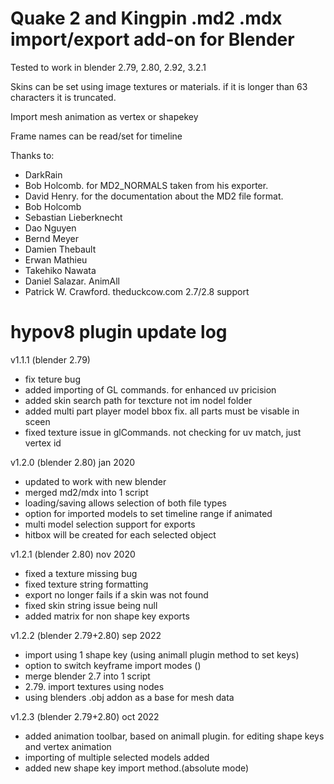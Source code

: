 # Quake 2 and Kingpin .md2 .mdx import/export add-on for Blender

Tested to work in blender 2.79, 2.80, 2.92, 3.2.1

Skins can be set using image textures or materials. if it is longer than 63 characters it is truncated.

Import mesh animation as vertex or shapekey

Frame names can be read/set for timeline


Thanks to:
-   DarkRain
-   Bob Holcomb. for MD2_NORMALS taken from his exporter.
-   David Henry. for the documentation about the MD2 file format.
-   Bob Holcomb
-   Sebastian Lieberknecht
-   Dao Nguyen
-   Bernd Meyer
-   Damien Thebault
-   Erwan Mathieu
-   Takehiko Nawata
-   Daniel Salazar. AnimAll
-   Patrick W. Crawford. theduckcow.com 2.7/2.8 support

hypov8 plugin update log
========================
v1.1.1 (blender 2.79)
- fix teture bug
- added importing of GL commands. for enhanced uv pricision
- added skin search path for texcture not im nodel folder
- added multi part player model bbox fix. all parts must be visable in sceen
- fixed texture issue in glCommands. not checking for uv match, just vertex id

v1.2.0 (blender 2.80) jan 2020
- updated to work with new blender
- merged md2/mdx into 1 script
- loading/saving allows selection of both file types
- option for imported models to set timeline range if animated
- multi model selection support for exports
- hitbox will be created for each selected object

v1.2.1 (blender 2.80) nov 2020
- fixed a texture missing bug
- fixed texture string formatting
- export no longer fails if a skin was not found
- fixed skin string issue being null
- added matrix for non shape key exports

v1.2.2 (blender 2.79+2.80) sep 2022
- import using 1 shape key (using animall plugin method to set keys)
- option to switch keyframe import modes ()
- merge blender 2.7 into 1 script
- 2.79. import textures using nodes
- using blenders .obj addon as a base for mesh data

v1.2.3 (blender 2.79+2.80) oct 2022
- added animation toolbar, based on animall plugin. for editing shape keys and vertex animation
- importing of multiple selected models added
- added new shape key import method.(absolute mode)
